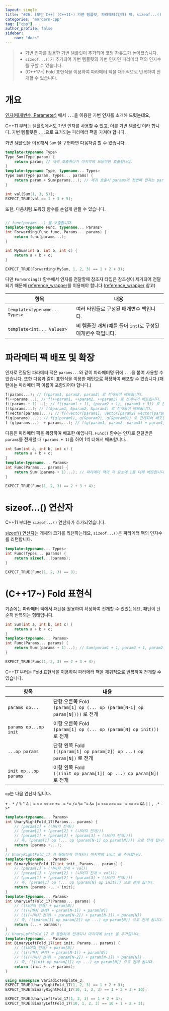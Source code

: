 ```yaml
---
layout: single
title: "#26. [모던 C++] (C++11~) 가변 템플릿, 파라메터(인자) 팩, sizeof...() (C++17~) Fold 표현식"
categories: "mordern-cpp"
tag: ["cpp"]
author_profile: false
sidebar: 
    nav: "docs"
---
```


> * 가변 인자를 활용한 가변 템플릿이 추가되어 코딩 자유도가 높아졌습니다.
> * `sizeof...()`가 추가되어 가변 템플릿의 가변 인자인 파라메터 팩의 인자수를 구할 수 있습니다.
> * (C++17~) Fold 표현식을 이용하여 파라메터 팩을 재귀적으로 반복하여 전개할 수 있습니다.

# 개요

[인자(매개변수, Parameter)](
https://tango1202.github.io/classic-cpp-guide/classic-cpp-guide-function/#%EC%9D%B8%EC%9E%90%EB%A7%A4%EA%B0%9C%EB%B3%80%EC%88%98-parameter) 에서 `...`을 이용한 가변 인자를 소개해 드렸는데요, 

C++11 부터는 템플릿에서도 가변 인자를 사용할 수 있고, 이를 가변 템플릿 이라 합니다. 가변 템플릿은 `...`으로 표기되는 파라메터 팩을 가져야 합니다.

가변 템플릿을 이용해서 `Sum` 을 구현하면 다음처럼 할 수 있습니다.

```cpp
template<typename Type>
Type Sum(Type param) {
    return param; // 재귀 호출하다가 마지막에 도달하면 호출됩니다.
}
template<typename Type, typename... Types>
Type Sum(Type param, Types... params) {
    return param + Sum(params...); // 재귀 호출시 params의 첫번째 인자는 param으로 전달되고, 나머지는 params에 전달됩니다.
}

int val{Sum(1, 3, 5)};
EXPECT_TRUE(val == 1 + 3 + 5); 
```

또한, 다음처럼 포워딩 함수를 손쉽게 만들 수 있습니다.

```cpp

// func(params...) 를 호출합니다.
template<typename Func, typename... Params>
int Forwarding(Func func, Params... params) {
    return func(params...);
}

int MySum(int a, int b, int c) {
    return a + b + c;
}

EXPECT_TRUE(Forwarding(MySum, 1, 2, 3) == 1 + 2 + 3);
```

다만 `Forwarding()` 함수에서 인자를 전달할때 참조자 타입은 참조성이 제거되어 전달되기 때문에 [reference_wrapper](https://tango1202.github.io/mordern-cpp-stl/mordern-cpp-stl-function/#reference_wrapper)를 이용해야 합니다.([reference_wrapper](https://tango1202.github.io/mordern-cpp-stl/mordern-cpp-stl-function/#reference_wrapper) 참고)

|항목|내용|
|--|--|
|`template<typename... Types>`|여러 타입들로 구성된 매개변수 팩입니다.|
|`template<int... Values>`|비 템플릿 개체(예를 들어 `int`)로 구성된 매개변수 팩입니다.|

# 파라메터 팩 배포 및 확장

인자로 전달된 파라메터 팩은 `params...`와 같이 파라메터명 뒤에 `...`을 붙여 사용할 수 있습니다. 또한 다음과 같이 표현식을 이용한 패턴으로 확장하여 배포할 수 있습니다.(패턴에는 파라메터 팩 이름이 포함되어야 합니다.)

```cpp
f(params...); // f(param1, param2, param3) 로 전개되어 배포됩니다.
f(++params...); // f(++param1, ++param2, ++param3) 로 전개되어 배포됩니다.
f((params + 1)...); // f((param1 + 1), (param2 + 1), (param3 + 3)) 로 전개되어 배포됩니다.
f(&params...); // f(&param1, &param2, &param3) 로 전개되어 배포됩니다.
f(vector[params]...); // f((vector[param1], vector[param2] vector[param3]) 로 전개됩니다.
f(g(params)...); // f(g(param1), g(&param2), g(&param3)) 로 전개되어 배포됩니다.
f (g(params...)  + params...); // f(g(param1, param2, param3) + param1, f(g(param1, param2, param3) + param2, f(g(param1, param2, param3) + param3) 로 전개되어 배포됩니다. 
```

다음은 파라메터 팩을 확장하여 배포한 예입니다. `Func()` 함수는 인자로 전달받은 `params`를 전개할 때 `(params + 1)`을 하여 1씩 더해서 배포합니다.

```cpp
int Sum(int a, int b, int c) {
    return a + b + c;
}
template<typename... Params>
int Func(Params... params) {
    return Sum((params + 1)...); // 파라메터 팩의 각 요소에 1을 더해 배포합니다.
} 

EXPECT_TRUE(Func(1, 2, 3) == 2 + 3 + 4);
```

# sizeof...() 연산자

C++11 부터는 `sizeof...()` 연산자가 추가되었습니다.

[sizeof() 연산자](https://tango1202.github.io/classic-cpp-guide/classic-cpp-guide-operators/#sizeof-%EC%97%B0%EC%82%B0%EC%9E%90)는 개체의 크기를 리턴하는데요, `sizeof...()`은 파라메터 팩의 인자수를 리턴합니다.

```cpp
template<typename... Types>
int Func(Types... params) {
    return sizeof...(params);
}

EXPECT_TRUE(Func(1, 2, 3) == 3);
```

# (C++17~) Fold 표현식

기존에는 파라메터 팩에서 패턴을 활용하여 확장하여 전개할 수 있었는데요, 패턴이 단순히 반복되는 형태입니다.

```cpp
int Sum(int a, int b, int c) {
    return a + b + c;
}
template<typename... Params>
int Func(Params... params) {
    return Sum((params + 1)...); // Sum(param1 + 1, param2 + 1, param2 + 1) 으로 전개됩니다.
} 

EXPECT_TRUE(Func(1, 2, 3) == 2 + 3 + 4);
```

C++17 부터는 Fold 표현식을 이용하여 파라메터 팩을 재귀적으로 반복하여 전개할 수 있습니다.

|항목|내용|
|--|--|
|`params op...`|단항 오른쪽 Fold<br/>`(param[1] op (... op (param[N-1] op param[N])))` 로 전개|
|`params op...op init`|이항 오른쪽 Fold<br/>`(param[1] op (... op (param[N] op init)))` 로 전개|
|`...op params`|단항 왼쪽 Fold<br/>`(((param[1] op param[2]) op ...) op param[N])` 로 전개|
|`init op...op params`|이항 왼쪽 Fold<br/>`(((init op param[1]) op ...) op param[N])` 로 전개|

`op`는 다음 연산자 입니다.

`+` `-` `*` `/` `%` `^` `&` `|` `=` `<` `>` `<<` `>>` `+=` `-=` `*=` `/=` `%=` `^=` `&=` `|=` `<<=` `>>=` `==` `!=` `<=` `>=` `&&` `||` `,` `.*` `->*`


```cpp
template<typename... Params>
int UnaryRightFold_17(Params... params) {
    // (param[1] + (나머지 전개)) 
    // (param[1] + (param[2] + (나머지 전개)))
    // (param[1] + (param[2] + (param[3] + (나머지 전개))))
    // 즉, (param[1] op (... op (param[N-1] op param[N]))) 으로 전개 됩니다.        
    return (params +...); 
}  
// UnaryRightFold_17 과 동일하게 전개되나 마지막에 init 을 추가합니다.
template<typename... Params>
int BinaryRightFold_17(int init, Params... params) {
    // (param[1] + (나머지 전개 + val)) 
    // (param[1] + (param[2] + (나머지 전개 + val)))
    // (param[1] + (param[2] + (param[3] + (나머지 전개))))
    // 즉, (param[1] op (... op (param[N] op init))) 으로 전개 됩니다.        
    return (params +...+ init); 
} 
template<typename... Params>
int UnaryLeftFold_17(Params... params) {
    // ((나머지 전개) + param[N]) 
    // (((나머지 전개) + param[N-1]) + param[N]) 
    // ((((나머지 전개) + param[N-2]) + param[N-1]) + param[N])         
    // 즉, (((param[1] op param[2]) op ...) op param[N]) 으로 전개 됩니다.        
    return (...+ params); 
}   
// UnaryLeftFold_17 과 동일하게 전개되나 마지막에 init 을 추가합니다.
template<typename... Params>
int BinaryLeftFold_17(int init, Params... params) {
    // ((나머지 전개) + param[N]) 
    // (((나머지 전개) + param[N-1]) + param[N]) 
    // ((((나머지 전개) + param[N-2]) + param[N-1]) + param[N])         
    // 즉, (((init op param[1]) op ...) op param[N]) 으로 전개 됩니다.        
    return (init +...+ params); 
}

using namespace VariadicTemplate_3;
EXPECT_TRUE(UnaryRightFold_17(1, 2, 3) == 1 + 2 + 3);
EXPECT_TRUE(BinaryRightFold_17(10, 1, 2, 3) == 1 + 2 + 3 + 10);  

EXPECT_TRUE(UnaryLeftFold_17(1, 2, 3) == 1 + 2 + 3);
EXPECT_TRUE(BinaryLeftFold_17(10, 1, 2, 3) == 10 + 1 + 2 + 3); 
```